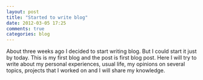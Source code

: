 ```yaml
---
layout: post
title: "Started to write blog"
date: 2012-03-05 17:25
comments: true
categories: blog
---
```


About three weeks ago I decided to start writing blog. But I could start it just by today. This is my first blog and the post is first blog post. 
Here I will try to write about my personal experiences, usual life, my opinions on several topics, projects that I worked on 
and I will share my knowledge.
